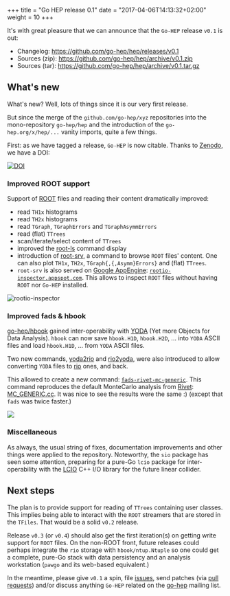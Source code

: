 +++
title = "Go HEP release 0.1"
date = "2017-04-06T14:13:32+02:00"
weight = 10
+++

It's with great pleasure that we can announce that the `Go-HEP` release `v0.1` is out:

- Changelog: https://github.com/go-hep/hep/releases/v0.1
- Sources (zip): https://github.com/go-hep/hep/archive/v0.1.zip
- Sources (tar): https://github.com/go-hep/hep/archive/v0.1.tar.gz

## What's new

What's new?
Well, lots of things since it is our very first release.

But since the merge of the `github.com/go-hep/xyz` repositories into the mono-repository `go-hep/hep` and the introduction of the `go-hep.org/x/hep/...` vanity imports, quite a few things.

First: as we have tagged a release, `Go-HEP` is now citable.
Thanks to [Zenodo](https://zenodo.org), we have a DOI: 

[![DOI](https://zenodo.org/badge/DOI/10.5281/zenodo.495433.svg)](https://doi.org/10.5281/zenodo.495433)

### Improved ROOT support

Support of [ROOT](https://root.cern.ch) files and reading their content dramatically improved:

- read `TH1x` histograms
- read `TH2x` histograms
- read `TGraph`, `TGraphErrors` and `TGraphAsymmErrors`
- read (flat) `TTrees`
- scan/iterate/select content of `TTrees`
- improved the [root-ls](https://godoc.org/go-hep.org/x/hep/rootio/cmd/root-ls) command display
- introduction of [root-srv](https://godoc.org/go-hep.org/x/hep/rootio/cmd/root-srv), a command to browse `ROOT` files' content.
  One can also plot `TH1x`, `TH2x`, `TGraph{,{,Asymm}Errors}` and (flat) `TTrees`.
- `root-srv` is also served on [Google AppEngine](https://cloud.google.com/appengine/):  [`rootio-inspector.appspot.com`](http://rootio-inspector.appspot.com). This allows to inspect `ROOT` files without having `ROOT` nor `Go-HEP` installed.

![rootio-inspector](/images/news/release-0.1/rootio-inspector-gui.png)

### Improved fads & hbook

[go-hep/hbook](https://go-hep.org/x/hep/hbook) gained inter-operability with [YODA](https://yoda.hepforge.org/) (Yet more Objects for Data Analysis).
`hbook` can now save `hbook.H1D`, `hbook.H2D`, ... into `YODA` ASCII files and load `hbook.H1D`, ... from `YODA` ASCII files.

Two new commands, [yoda2rio](https://godoc.org/go-hep.org/x/hep/cmd/yoda2rio) and [rio2yoda](https://godoc.org/go-hep.org/x/hep/cmd/rio2yoda), were also introduced to allow converting `YODA` files to [rio](https://godoc.org/go-hep.org/x/hep/rio) ones, and back.

This allowed to create a new command: [`fads-rivet-mc-generic`](https://godoc.org/go-hep.org/x/hep/fads/cmd/fads-rivet-mc-generic).
This command reproduces the default MonteCarlo analysis from [Rivet](https://rivet.hepforge.org): [MC_GENERIC.cc](https://rivet.hepforge.org/trac/browser/src/Analyses/MC_GENERIC.cc).
It was nice to see the results were the same :) (except that `fads` was twice faster.)

![](https://raw.githubusercontent.com/go-hep/hep/v0.1/fit/testdata/h1d-gauss-plot.png)

### Miscellaneous

As always, the usual string of fixes, documentation improvements and other things were applied to the repository.
Noteworthy, the `sio` package has seen some attention, preparing for a pure-Go `lcio` package for inter-operability with the [LCIO](https://github.com/iLCSoft/LCIO) C++ I/O library for the future linear collider.

## Next steps

The plan is to provide support for reading of `TTrees` containing user classes.
This implies being able to interact with the `ROOT` streamers that are stored in the `TFiles`.
That would be a solid `v0.2` release.

Release `v0.3` (or `v0.4`) should also get the first iteration(s) on getting write support for `ROOT` files.
On the non-ROOT front, future releases could perhaps integrate the `rio` storage with `hbook/ntup.Ntuple` so one could get a complete, pure-Go stack with data persistency and an analysis workstation (`pawgo` and its web-based equivalent.)

In the meantime, please give `v0.1` a spin, file [issues](https://github.com/go-hep/hep/issues), send patches (via [pull requests](https://github.com/go-hep/hep/pulls)) and/or discuss anything `Go-HEP` related on the [go-hep](mailto:go-hep@googlegroups.com) mailing list.
